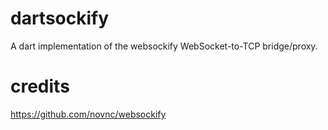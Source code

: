 # dartsockify
A dart implementation of the websockify WebSocket-to-TCP bridge/proxy.

# credits
https://github.com/novnc/websockify
